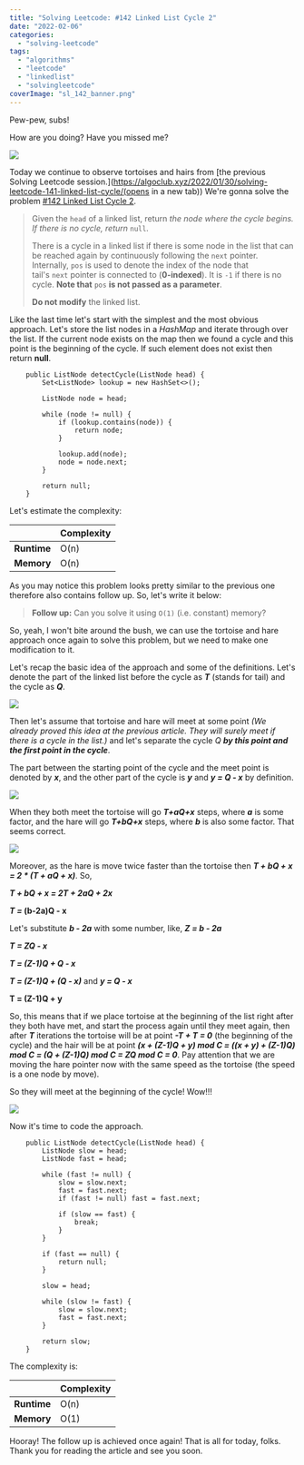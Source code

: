 ```yaml
---
title: "Solving Leetcode: #142 Linked List Cycle 2"
date: "2022-02-06"
categories: 
  - "solving-leetcode"
tags: 
  - "algorithms"
  - "leetcode"
  - "linkedlist"
  - "solvingleetcode"
coverImage: "sl_142_banner.png"
---
```


Pew-pew, subs!

How are you doing? Have you missed me?

![](images/pew-pew.gif)

Today we continue to observe tortoises and hairs from [the previous Solving Leetcode session.](https://algoclub.xyz/2022/01/30/solving-leetcode-141-linked-list-cycle/(opens in a new tab)) We're gonna solve the problem [#142 Linked List Cycle 2](https://leetcode.com/problems/linked-list-cycle-ii/).

> Given the `head` of a linked list, return _the node where the cycle begins. If there is no cycle, return_ `null`.
> 
> There is a cycle in a linked list if there is some node in the list that can be reached again by continuously following the `next` pointer. Internally, `pos` is used to denote the index of the node that tail's `next` pointer is connected to (**0-indexed**). It is `-1` if there is no cycle. **Note that** `pos` **is not passed as a parameter**.
> 
> **Do not modify** the linked list.

Like the last time let's start with the simplest and the most obvious approach. Let's store the list nodes in a _HashMap_ and iterate through over the list. If the current node exists on the map then we found a cycle and this point is the beginning of the cycle. If such element does not exist then return **null**.

```
    public ListNode detectCycle(ListNode head) {
        Set<ListNode> lookup = new HashSet<>();
        
        ListNode node = head;
        
        while (node != null) {
            if (lookup.contains(node)) {
                return node;
            }
            
            lookup.add(node);
            node = node.next;
        }
        
        return null;
    }
```

Let's estimate the complexity:

|  | **Complexity** |
| --- | --- |
| **Runtime** | O(n) |
| **Memory** | O(n) |

As you may notice this problem looks pretty similar to the previous one therefore also contains follow up. So, let's write it below:

> **Follow up:** Can you solve it using `O(1)` (i.e. constant) memory?

So, yeah, I won't bite around the bush, we can use the tortoise and hare approach once again to solve this problem, but we need to make one modification to it.

Let's recap the basic idea of the approach and some of the definitions. Let's denote the part of the linked list before the cycle as **_T_** (stands for tail) and the cycle as _**Q**_.

![](images/sl_142_1.jpeg)

Then let's assume that tortoise and hare will meet at some point _(We already proved this idea at the previous article. They will surely meet if there is a cycle in the list.)_ and let's separate the cycle _Q_ **_by this point and the first point in the cycle_**.

The part between the starting point of the cycle and the meet point is denoted by **_x_**, and the other part of the cycle is **_y_** and _**y = Q - x**_ by definition.

![](images/sl_142_2.jpeg)

When they both meet the tortoise will go **_T+aQ+x_** steps, where **_a_** is some factor, and the hare will go **_T+bQ+x_** steps, where **_b_** is also some factor. That seems correct.

![](images/sl_142_3.jpeg)

Moreover, as the hare is move twice faster than the tortoise then **_T + bQ + x = 2 \* (T + aQ + x)_**. So,

**_T + bQ + x = 2T + 2aQ + 2x_**

**_T =_ (b-2a)Q - x**

Let's substitute **_b - 2a_** with some number, like, _**Z = b - 2a**_

**_T = ZQ - x_**

**_T = (Z-1)Q + Q - x_**

**_T = (Z-1)Q + (Q - x)_** and _**y = Q - x**_

**T = (Z-1)Q + y**

So, this means that if we place tortoise at the beginning of the list right after they both have met, and start the process again until they meet again, then after **_T_** iterations the tortoise will be at point _**\-T + T = 0**_ (the beginning of the cycle) and the hair will be at point **_(x + (Z-1)Q + y) mod C = ((x + y) + (Z-1)Q) mod C = (Q + (Z-1)Q) mod C = ZQ mod C = 0_**. Pay attention that we are moving the hare pointer now with the same speed as the tortoise (the speed is a one node by move).

So they will meet at the beginning of the cycle! Wow!!!

![](images/wow.gif)

Now it's time to code the approach.

```
    public ListNode detectCycle(ListNode head) {
        ListNode slow = head;
        ListNode fast = head;
        
        while (fast != null) {
            slow = slow.next;
            fast = fast.next;
            if (fast != null) fast = fast.next;
            
            if (slow == fast) {
                break;
            }
        }
        
        if (fast == null) {
            return null;
        }
        
        slow = head;
        
        while (slow != fast) {
            slow = slow.next;
            fast = fast.next;
        }
        
        return slow;
    }
```

The complexity is:

|  | **Complexity** |
| --- | --- |
| **Runtime** | O(n) |
| **Memory** | O(1) |

Hooray! The follow up is achieved once again! That is all for today, folks. Thank you for reading the article and see you soon.
